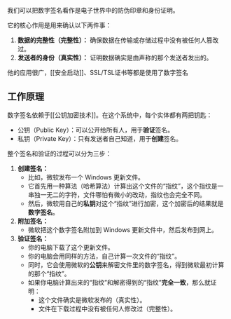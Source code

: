 我们可以把数字签名看作是电子世界中的防伪印章和身份证明。

它的核心作用是用来确认以下两件事：

1. **数据的完整性（完整性）：** 确保数据在传输或存储过程中没有被任何人篡改过。
2. **发送者的身份（真实性）：** 证明数据确实是由声称的那个发送者发出的。

他的应用很广，[[安全启动]]、SSL/TSL证书等都是使用了数字签名

## 工作原理

数字签名依赖于[[公钥加密技术]]。在这个系统中，每个实体都有两把钥匙：

- 公钥（Public Key）：可以公开给所有人，用于**验证**签名。
- 私钥（Private Key）：只有发送者自己知道，用于**创建**签名。

整个签名和验证的过程可以分为三步：

1. **创建签名：**
    - 比如，微软发布一个 Windows 更新文件。
    - 它首先用一种算法（哈希算法）计算出这个文件的“指纹”，这个指纹是一串独一无二的字符，文件哪怕有微小的改动，指纹也会完全不同。
    - 然后，微软用自己的**私钥**对这个“指纹”进行加密，这个加密后的结果就是**数字签名**。
2. **附加签名：**
    - 微软把这个数字签名附加到 Windows 更新文件中，然后发布到网上。
3. **验证签名：**
    - 你的电脑下载了这个更新文件。
    - 你的电脑会用同样的方法，自己计算一次文件的“指纹”。
    - 同时，它会使用微软的**公钥**来解密文件里的数字签名，得到微软最初计算的那个“指纹”。
    - 如果你电脑计算出来的“指纹”和解密得到的“指纹”**完全一致**，那么就证明：
        - 这个文件确实是微软发布的（真实性）。
        - 文件在下载过程中没有被任何人修改过（完整性）。
